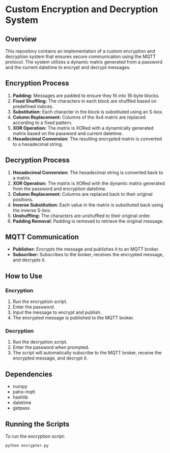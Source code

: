 # Custom Encryption and Decryption System

## Overview
This repository contains an implementation of a custom encryption and decryption system that ensures secure communication using the MQTT protocol. The system utilizes a dynamic matrix generated from a password and the current datetime to encrypt and decrypt messages.

## Encryption Process
1. **Padding:** Messages are padded to ensure they fit into 16-byte blocks.
2. **Fixed Shuffling:** The characters in each block are shuffled based on predefined indices.
3. **Substitution:** Each character in the block is substituted using an S-box.
4. **Column Replacement:** Columns of the 4x4 matrix are replaced according to a fixed pattern.
5. **XOR Operation:** The matrix is XORed with a dynamically generated matrix based on the password and current datetime.
6. **Hexadecimal Conversion:** The resulting encrypted matrix is converted to a hexadecimal string.

## Decryption Process
1. **Hexadecimal Conversion:** The hexadecimal string is converted back to a matrix.
2. **XOR Operation:** The matrix is XORed with the dynamic matrix generated from the password and encryption datetime.
3. **Column Replacement:** Columns are replaced back to their original positions.
4. **Inverse Substitution:** Each value in the matrix is substituted back using the inverse S-box.
5. **Unshuffling:** The characters are unshuffled to their original order.
6. **Padding Removal:** Padding is removed to retrieve the original message.

## MQTT Communication
* **Publisher:** Encrypts the message and publishes it to an MQTT broker.
* **Subscriber:** Subscribes to the broker, receives the encrypted message, and decrypts it.

## How to Use

### Encryption
1. Run the encryption script.
2. Enter the password.
3. Input the message to encrypt and publish.
4. The encrypted message is published to the MQTT broker.

### Decryption
1. Run the decryption script.
2. Enter the password when prompted.
3. The script will automatically subscribe to the MQTT broker, receive the encrypted message, and decrypt it.

## Dependencies
* numpy
* paho-mqtt
* hashlib
* datetime
* getpass

## Running the Scripts

To run the encryption script:
```bash
python encrypter.py
